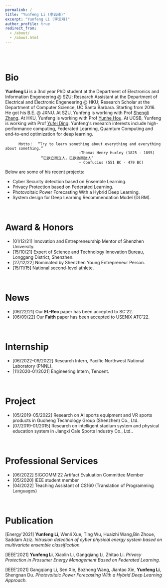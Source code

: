 ```yaml
---
permalink: /
title: "Yunfeng Li (李云峰)"
excerpt: "Yunfeng Li (李云峰)"
author_profile: true
redirect_from: 
  - /about/
  - /about.html
---
```


<br />
<br />


Bio
======
**Yunfeng Li** is a 3nd year PhD student at the Department of Electronics and Information Engeneering @ SZU; Research Assistant at the Department of Electrical and Electronic Engeneering @ HKU; Research Scholar at the Department of Computer Science, UC Santa Barbara. Starting from 2016. He got his B.E. @ JXNU. At SZU, Yunfeng is working with Prof <a href="https://ceie.szu.edu.cn/info/1034/1249.htm">Shengli Zhang</a>. At HKU, Yunfeng is working with Prof <a href="https://www.eee.hku.hk/~yhhou//">Yunhe Hou</a>. At UCSB, Yunfeng is working with Prof <a href="https://sites.cs.ucsb.edu/~yufeiding/">Yufei Ding</a>. Yunfeng's research interests include high-performance computing, Federated Learning, Quamtum Computing and end-to-end optimization for deep learning. 

          Motto：  “Try to learn something about everything and everything about something.”
                                     —Thomas Henry Huxley (1825 - 1895)
                    “已欲立而立人，已欲达而达人”
                                     — Confucius (551 BC - 479 BC)

Below are some of his recent projects:
* Cyber Security detection based on Ensemble Learning. 
* Privacy Protection based on Federated Learning.
* Photovoltaic Power Forecasting With a Hybrid Deep Learning.
* System design for Deep Learning Recommendation Model (DLRM).

<br />

Award & Honors
======
+ [01/12/21] Innovation and Entrepreneurship Mentor of Shenzhen University.
+ [15/10/21] Expert of Science and Technology Innovation Bureau, Longgang District, Shenzhen.
+ [27/12/22] Nominated by Shenzhen Young Entrepreneur Person.
+ [15/11/15] National second-level athlete.

<br />

News
======
+ [06/22/21] Our **EL-Rec** paper has been accepted to SC’22.
+ [06/09/22] Our **Faith** paper has been accepted to USENIX ATC’22.

<br />

Internship
======
+ [06/2022-09/2022] Research Intern, Pacific Northwest National Laboratory (PNNL).
+ [11/2020-01/2021] Engineering Intern, Tencent.

<br />

Project 
======
+ [05/2019-05/2022] Research on AI sports equipment and VR sports products in Guoheng Technology Group (Shenzhen) Co., Ltd.
+ [07/2019-01/2015] Research on intelligent stadium system and physical education system in Jiangxi Cale Sports Industry Co., Ltd..

<br />

Professional Services 
======
+ [06/2022] SIGCOMM’22  Artifact Evaluation Committee Member
+ [05/2020] IEEE student member
+ [04/2022] Teaching Assistant of CS160 (Translation of Programming Languages) 

<br />

Publication 
======
[Energy'2021] **Yunfeng Li**, Wenli Xue, Ting Wu, Huaizhi Wang,Bin Zhoue, Saddam Aziz.
*Intrusion detection of cyber physical energy system based on multivariate ensemble classification.*

[IEEE'2021] **Yunfeng Li**, Xiaolin Li, Gangqiang Li, Zhitao Li.
*Privacy Protection in Prosumer Energy Management Based on Federated Learning.*

[IEEE'2021] Gangqiang Li, Sen Xie, Bozhong Wang, Jiantao Xin, **Yunfeng Li**, Shengnan Du. 
*Photovoltaic Power Forecasting With a Hybrid Deep Learning Approach.*


